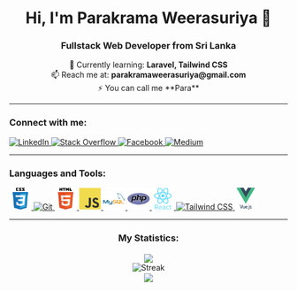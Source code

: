 <h1 align="center">Hi, I'm Parakrama Weerasuriya 👋</h1>
<h3 align="center">Fullstack Web Developer from Sri Lanka</h3>

<p align="center">
  🌱 Currently learning: <strong>Laravel, Tailwind CSS</strong> <br />
  📫 Reach me at: <strong>parakramaweerasuriya@gmail.com</strong> <br />
  ⚡ You can call me **Para**
</p>

---

<h3 align="left">Connect with me:</h3>
<p align="left">
<a href="https://www.linkedin.com/in/parakrama-weerasuriya/" target="_blank">
  <img src="https://raw.githubusercontent.com/rahuldkjain/github-profile-readme-generator/master/src/images/icons/Social/linked-in-alt.svg" alt="LinkedIn" height="30" width="40" />
</a>

  <a href="https://stackoverflow.com/users/parakramaweerasuriya" target="_blank">
    <img src="https://raw.githubusercontent.com/rahuldkjain/github-profile-readme-generator/master/src/images/icons/Social/stack-overflow.svg" alt="Stack Overflow" height="30" width="40" />
  </a>
  <a href="https://fb.com/parakramaweerasuriya" target="_blank">
    <img src="https://raw.githubusercontent.com/rahuldkjain/github-profile-readme-generator/master/src/images/icons/Social/facebook.svg" alt="Facebook" height="30" width="40" />
  </a>
  <a href="https://medium.com/@parakramaweerasuriya" target="_blank">
  <img src="https://upload.wikimedia.org/wikipedia/commons/e/ec/Medium_logo_Monogram.svg" alt="Medium" height="30" width="40" />
</a>

</p>

---

<h3 align="left">Languages and Tools:</h3>
<p align="left">
  <a href="https://www.w3schools.com/css/" target="_blank">
    <img src="https://raw.githubusercontent.com/devicons/devicon/master/icons/css3/css3-original-wordmark.svg" alt="CSS3" width="40" height="40" />
  </a>
  <a href="https://git-scm.com/" target="_blank">
    <img src="https://www.vectorlogo.zone/logos/git-scm/git-scm-icon.svg" alt="Git" width="40" height="40" />
  </a>
  <a href="https://www.w3.org/html/" target="_blank">
    <img src="https://raw.githubusercontent.com/devicons/devicon/master/icons/html5/html5-original-wordmark.svg" alt="HTML5" width="40" height="40" />
  </a>
  <a href="https://developer.mozilla.org/en-US/docs/Web/JavaScript" target="_blank">
    <img src="https://raw.githubusercontent.com/devicons/devicon/master/icons/javascript/javascript-original.svg" alt="JavaScript" width="40" height="40" />
  </a>
  <a href="https://www.mysql.com/" target="_blank">
    <img src="https://raw.githubusercontent.com/devicons/devicon/master/icons/mysql/mysql-original-wordmark.svg" alt="MySQL" width="40" height="40" />
  </a>
  <a href="https://www.php.net" target="_blank">
    <img src="https://raw.githubusercontent.com/devicons/devicon/master/icons/php/php-original.svg" alt="PHP" width="40" height="40" />
  </a>
  <a href="https://reactjs.org/" target="_blank">
    <img src="https://raw.githubusercontent.com/devicons/devicon/master/icons/react/react-original-wordmark.svg" alt="React" width="40" height="40" />
  </a>
  <a href="https://tailwindcss.com/" target="_blank">
    <img src="https://www.vectorlogo.zone/logos/tailwindcss/tailwindcss-icon.svg" alt="Tailwind CSS" width="40" height="40" />
  </a>
  <a href="https://vuejs.org/" target="_blank">
    <img src="https://raw.githubusercontent.com/devicons/devicon/master/icons/vuejs/vuejs-original-wordmark.svg" alt="Vue.js" width="40" height="40" />
  </a>
</p>

---

<h3 align="center">My Statistics:</h3>
<p align="center">
  <img align="center" src="https://github-readme-stats.vercel.app/api?username=parakrama99&theme=dark&show_icons=true&count_private=true" />
  <br />
  <img title="🔥 Get streak stats for your profile at git.io/streak-stats" alt="Streak" src="https://github-readme-streak-stats.herokuapp.com/?user=parakrama99&theme=dark&hide_border=false" />
  <br />
  <img align="center" src="https://github-readme-stats.vercel.app/api/top-langs/?username=parakrama99&theme=dark&hide_border=false&langs_count=10" />
</p>
